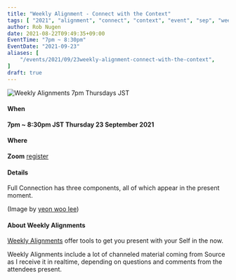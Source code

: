```yaml
---
title: "Weekly Alignment - Connect with the Context"
tags: [ "2021", "alignment", "connect", "context", "event", "sep", "weekly" ]
author: Rob Nugen
date: 2021-08-22T09:49:35+09:00
EventTime: "7pm ~ 8:30pm"
EventDate: "2021-09-23"
aliases: [
    "/events/2021/09/23weekly-alignment-connect-with-the-context",
]
draft: true
---
```


<img
src="https://b.robnugen.com/blog/2021/2021_sep_23_weekly_align_connect_context.jpg"
alt="Weekly Alignments 7pm Thursdays JST"
class="title" />

#### When

**7pm ~ 8:30pm JST Thursday 23 September 2021**

#### Where

**Zoom** [register](/weekly-alignments/registration/)

#### Details

Full Connection has three components, all of which appear in the present moment.

(Image by <a href="https://pixabay.com/users/dldusdn-6537541/">yeon woo lee</a>)

#### About Weekly Alignments

[Weekly Alignments](/weekly-alignments/) offer tools to get you present with your Self in the now.

Weekly Alignments include a lot of channeled material coming from
Source as I receive it in realtime, depending on questions and
comments from the attendees present.
